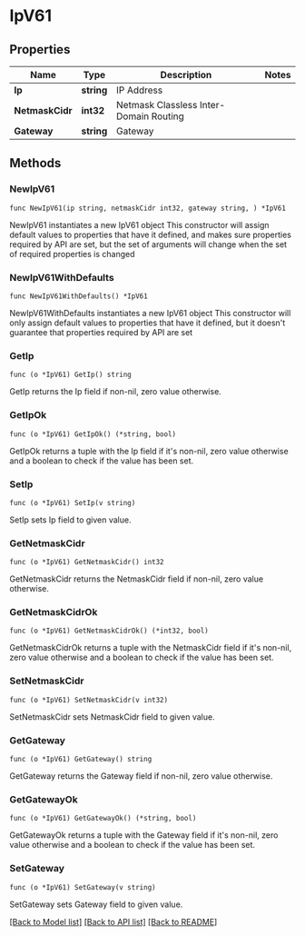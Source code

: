 # IpV61

## Properties

Name | Type | Description | Notes
------------ | ------------- | ------------- | -------------
**Ip** | **string** | IP Address | 
**NetmaskCidr** | **int32** | Netmask Classless Inter-Domain Routing | 
**Gateway** | **string** | Gateway | 

## Methods

### NewIpV61

`func NewIpV61(ip string, netmaskCidr int32, gateway string, ) *IpV61`

NewIpV61 instantiates a new IpV61 object
This constructor will assign default values to properties that have it defined,
and makes sure properties required by API are set, but the set of arguments
will change when the set of required properties is changed

### NewIpV61WithDefaults

`func NewIpV61WithDefaults() *IpV61`

NewIpV61WithDefaults instantiates a new IpV61 object
This constructor will only assign default values to properties that have it defined,
but it doesn't guarantee that properties required by API are set

### GetIp

`func (o *IpV61) GetIp() string`

GetIp returns the Ip field if non-nil, zero value otherwise.

### GetIpOk

`func (o *IpV61) GetIpOk() (*string, bool)`

GetIpOk returns a tuple with the Ip field if it's non-nil, zero value otherwise
and a boolean to check if the value has been set.

### SetIp

`func (o *IpV61) SetIp(v string)`

SetIp sets Ip field to given value.


### GetNetmaskCidr

`func (o *IpV61) GetNetmaskCidr() int32`

GetNetmaskCidr returns the NetmaskCidr field if non-nil, zero value otherwise.

### GetNetmaskCidrOk

`func (o *IpV61) GetNetmaskCidrOk() (*int32, bool)`

GetNetmaskCidrOk returns a tuple with the NetmaskCidr field if it's non-nil, zero value otherwise
and a boolean to check if the value has been set.

### SetNetmaskCidr

`func (o *IpV61) SetNetmaskCidr(v int32)`

SetNetmaskCidr sets NetmaskCidr field to given value.


### GetGateway

`func (o *IpV61) GetGateway() string`

GetGateway returns the Gateway field if non-nil, zero value otherwise.

### GetGatewayOk

`func (o *IpV61) GetGatewayOk() (*string, bool)`

GetGatewayOk returns a tuple with the Gateway field if it's non-nil, zero value otherwise
and a boolean to check if the value has been set.

### SetGateway

`func (o *IpV61) SetGateway(v string)`

SetGateway sets Gateway field to given value.



[[Back to Model list]](../README.md#documentation-for-models) [[Back to API list]](../README.md#documentation-for-api-endpoints) [[Back to README]](../README.md)


